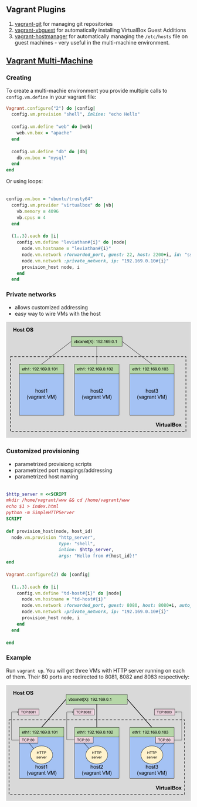 ## Vagrant Plugins

1. [vagrant-git](https://github.com/Learnosity/vagrant-git) for managing git repositories
2. [vagrant-vbguest](https://github.com/dotless-de/vagrant-vbguest) for automatically installing VirtualBox Guest Additions
3. [vagrant-hostmanager](https://github.com/devopsgroup-io/vagrant-hostmanager) for automatically managing the `/etc/hosts` file on guest machines - very useful in the multi-machine environment.

## [Vagrant Multi-Machine](https://www.vagrantup.com/docs/multi-machine/)  ##

### Creating ###

To create a multi-machie environment you provide multiple calls to `config.vm.define` in your vagrant file:

```ruby
Vagrant.configure("2") do |config|
  config.vm.provision "shell", inline: "echo Hello"

  config.vm.define "web" do |web|
    web.vm.box = "apache"
  end

  config.vm.define "db" do |db|
    db.vm.box = "mysql"
  end
end
```

Or using loops:

```ruby

config.vm.box = "ubuntu/trusty64"
  config.vm.provider "virtualbox" do |vb|
    vb.memory = 4096
    vb.cpus = 4
  end
  
  (1..3).each do |i|
    config.vm.define "leviathan#{i}" do |node|
      node.vm.hostname = "leviathan#{i}"
      node.vm.network :forwarded_port, guest: 22, host: 2200+i, id: "ssh", auto_correct: true
      node.vm.network :private_network, ip: "192.169.0.10#{i}"
      provision_host node, i
    end
  end

```

### Private networks ###

* allows customized addressing
* easy way to wire VMs with the host

![alt](img/priv_nets.png)



### Customized provisioning

* parametrized provisiong scripts
* parametrized port mappings/addressing
* parametrized host naming

```ruby

$http_server = <<SCRIPT
mkdir /home/vagrant/www && cd /home/vagrant/www
echo $1 > index.html
python -m SimpleHTTPServer
SCRIPT

def provision_host(node, host_id)
  node.vm.provision "http_server",
                    type: "shell",
                    inline: $http_server,
                    args: "Hello from #{host_id}!"
end

Vagrant.configure(2) do |config|
    
  (1..3).each do |i|
    config.vm.define "td-host#{i}" do |node|
      node.vm.hostname = "td-host#{i}"
      node.vm.network :forwarded_port, guest: 8080, host: 8080+i, auto_correct: true
      node.vm.network :private_network, ip: "192.169.0.10#{i}"
      provision_host node, i
    end
  end
  
end
```

### Example

Run `vagrant up`. You will get three VMs with HTTP server running on each of them. Their 80 ports are redirected to 8081, 8082 and 8083 respectively:

![alt](img/example.png)

